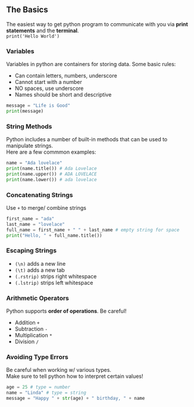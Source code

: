 ## The Basics 
The easiest way to get python program to communicate with you via **print statements** and the **terminal**.<br>
`print('Hello World')`

### Variables
Variables in python are containers for storing data. Some  basic rules:
 - Can contain letters, numbers, underscore
 - Cannot start with a number
 - NO spaces, use underscore
 - Names should be short and descriptive
```python
message = "Life is Good"
print(message)
```

### String Methods
Python includes a number of built-in methods that can be used to manipulate strings.<br>
Here are a few commmon examples: 
```python
name = "Ada lovelace"
print(name.title()) # Ada Lovelace
print(name.upper()) # ADA LOVELACE
print(name.lower()) # ada lovelace 
``` 

### Concatenating Strings
Use `+` to merge/ combine strings
```python
first_name = "ada"
last_name = "lovelace"
full_name = first_name + " " + last_name # empty string for space
print("Hello, " + full_name.title())
```

### Escaping Strings
- `(\n)` adds a new line
- `(\t)` adds a new tab
- `(.rstrip)` strips right whitespace
- `(.lstrip)` strips left whitespace

### Arithmetic Operators
Python supports **order of operations**. Be careful!
- Addition `+`
- Subtraction `-`
- Multiplication `*`
- Division `/`

### Avoiding Type Errors
Be careful when working w/ various types.<br>
Make sure to tell python how to interpret certain values!
```python 
age = 25 # type = number
name = "Linda" # type = string
message = "Happy " + str(age) + " birthday, " + name
```
